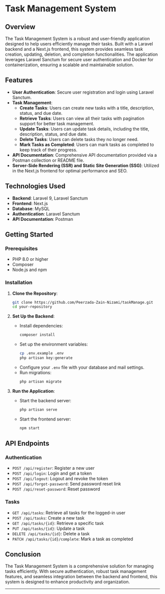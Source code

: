 
# Task Management System

## Overview
The Task Management System is a robust and user-friendly application designed to help users efficiently manage their tasks. Built with a Laravel backend and a Next.js frontend, this system provides seamless task creation, updating, deletion, and completion functionalities. The application leverages Laravel Sanctum for secure user authentication and Docker for containerization, ensuring a scalable and maintainable solution.

## Features
- **User Authentication**: Secure user registration and login using Laravel Sanctum.
- **Task Management**: 
  - **Create Tasks**: Users can create new tasks with a title, description, status, and due date.
  - **Retrieve Tasks**: Users can view all their tasks with pagination support for better task management.
  - **Update Tasks**: Users can update task details, including the title, description, status, and due date.
  - **Delete Tasks**: Users can delete tasks they no longer need.
  - **Mark Tasks as Completed**: Users can mark tasks as completed to keep track of their progress.
- **API Documentation**: Comprehensive API documentation provided via a Postman collection or README file.
- **Server-Side Rendering (SSR) and Static Site Generation (SSG)**: Utilized in the Next.js frontend for optimal performance and SEO.

## Technologies Used
- **Backend**: Laravel 9, Laravel Sanctum
- **Frontend**: Next.js
- **Database**: MySQL
- **Authentication**: Laravel Sanctum
- **API Documentation**: Postman

## Getting Started

### Prerequisites
- PHP 8.0 or higher
- Composer
- Node.js and npm

### Installation

1. **Clone the Repository**:
   ```bash
   git clone https://github.com/Peerzada-Zain-Nizami/taskManage.git
   cd your-repository
   ```

2. **Set Up the Backend**:
   - Install dependencies:
     ```bash
     composer install
     ```
   - Set up the environment variables:
     ```bash
     cp .env.example .env
     php artisan key:generate
     ```
   - Configure your `.env` file with your database and mail settings.
   - Run migrations:
     ```bash
     php artisan migrate
     ```

3. **Run the Application**:
   - Start the backend server:
     ```bash
     php artisan serve
     ```
   - Start the frontend server:
     ```bash
     npm start
     ```

## API Endpoints

### Authentication
- `POST /api/register`: Register a new user
- `POST /api/login`: Login and get a token
- `POST /api/logout`: Logout and revoke the token
- `POST /api/forgot-password`: Send password reset link
- `POST /api/reset-password`: Reset password

### Tasks
- `GET /api/tasks`: Retrieve all tasks for the logged-in user
- `POST /api/tasks`: Create a new task
- `GET /api/tasks/{id}`: Retrieve a specific task
- `PUT /api/tasks/{id}`: Update a task
- `DELETE /api/tasks/{id}`: Delete a task
- `PATCH /api/tasks/{id}/complete`: Mark a task as completed

## Conclusion
The Task Management System is a comprehensive solution for managing tasks efficiently. With secure authentication, robust task management features, and seamless integration between the backend and frontend, this system is designed to enhance productivity and organization.

---
